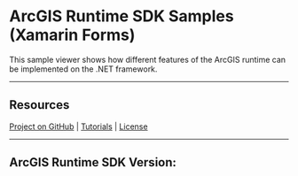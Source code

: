 ﻿# ArcGIS Runtime SDK Samples (Xamarin Forms)

This sample viewer shows how different features of the ArcGIS runtime can be implemented on the .NET framework. 

----

## Resources

[Project on GitHub](https://github.com/Esri/arcgis-runtime-samples-dotnet) | [Tutorials](https://developers.arcgis.com/labs/browse/?topic=any&product=NET) | [License](https://github.com/Esri/arcgis-runtime-samples-dotnet/blob/master/license.txt)

----

## ArcGIS Runtime SDK Version: 